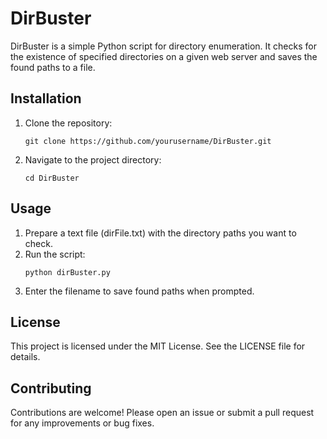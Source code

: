 # DirBuster

DirBuster is a simple Python script for directory enumeration. It checks for the existence of specified directories on a given web server and saves the found paths to a file.

## Installation

1. Clone the repository:
   ```
   git clone https://github.com/yourusername/DirBuster.git
   ```
2. Navigate to the project directory:
   ```
   cd DirBuster
   ```

## Usage

1. Prepare a text file (dirFile.txt) with the directory paths you want to check.
2. Run the script:
   ```
   python dirBuster.py
   ```
3. Enter the filename to save found paths when prompted.

## License

This project is licensed under the MIT License. See the LICENSE file for details.

## Contributing

Contributions are welcome! Please open an issue or submit a pull request for any improvements or bug fixes.